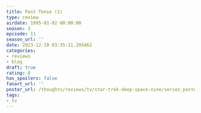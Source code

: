 ```yaml
---
title: Past Tense (1)
type: review
airdate: 1995-01-02 00:00:00
season: 3
episode: 11
season_url: ''
date: 2023-12-10 03:35:11.295462
categories:
- reviews
- blog
draft: true
rating: 0
has_spoilers: false
fanart_url: ''
poster_url: /thoughts/reviews/tv/star-trek-deep-space-nine/series_poster.jpg
tags:
- tv
---
```


